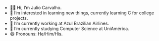 - 🏳️‍🌈 Hi, I’m Julio Carvalho.
- 👀 I’m interested in learning new things, currently learning C for college projects.
- 🔭 I’m currently working at Azul Brazilian Airlines.
- 🌱 I’m currently studying Computer Science at UniAmérica.
- 😄 Pronouns: He/Him/His.

<!--
**juliodoisc/juliodoisc** is a ✨ _special_ ✨ repository because its `README.md` (this file) appears on your GitHub profile.

Here are some ideas to get you started:

- 🔭 I’m currently working on ...
- 🌱 I’m currently learning ...
- 👯 I’m looking to collaborate on ...
- 🤔 I’m looking for help with ...
- 💬 Ask me about ...
- 📫 How to reach me: ...
- 😄 Pronouns: ...
- ⚡ Fun fact: ...
-->
